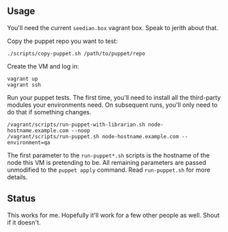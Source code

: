 ## Usage

You'll need the current `seedian.box` vagrant box. Speak to jerith about that.

Copy the puppet repo you want to test:
```
./scripts/copy-puppet.sh /path/to/puppet/repo
```

Create the VM and log in:
```
vagrant up
vagrant ssh
```

Run your puppet tests. The first time, you'll need to install all the
third-party modules your environments need. On subsequent runs, you'll only
need to do that if something changes.
```
/vagrant/scripts/run-puppet-with-librarian.sh node-hostname.example.com --noop
/vagrant/scripts/run-puppet.sh node-hostname.example.com --environment=qa
```

The first parameter to the `run-puppet*.sh` scripts is the hostname of the node
this VM is pretending to be. All remaining parameters are passed unmodified to
the `puppet apply` command. Read `run-puppet.sh` for more details.

## Status

This works for me. Hopefully it'll work for a few other people as well. Shout
if it doesn't.
